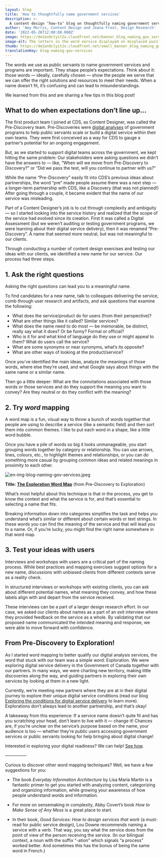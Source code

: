 ```yaml
---
layout: blog
title: 'How to thoughtfully name government services'
description: >-
  A content design ‘how-to’ blog on thoughtfully naming government services. Being thoughtful when naming is important because the words we use as public servants shape people’s expectations. When a name doesn’t fit, it’s confusing and can lead to misunderstandings about government services and programs.
author: 'Amy Morris, Content Design and Jeana Frost, Design Research'
date: '2022-05-26T12:00:00.000Z'
image: https://de2an9clyit2x.cloudfront.net/banner_blog_naming_gov_services_3e9945e4af.jpeg
image-alt: The letters in the word service displayed on misplaced puzzle pieces. It shows how things don’t always fit together!
thumb: https://de2an9clyit2x.cloudfront.net/small_banner_blog_naming_gov_services_3e9945e4af.jpeg
translationKey: blog-naming-gov-services
---
```

The words we use as public servants to name government services and programs are important. They shape people’s expectations. Think about it: those words — ideally, carefully chosen — show the people we serve that we can offer the right solutions and resources to meet their needs. When a name doesn’t fit, it’s confusing and can lead to misunderstandings.   

We learned from this and are sharing a few tips in this blog post! 

## What to do when expectations don’t line up…
The first product team I joined at CDS, as Content Designer, was called the Pre-Discovery team. Pre-Discoveries were [digital analyses](https://github.com/cds-snc/exploration-documentation) of government programs to help public servants scale or build a digital service within their own teams. They were first conceived as a way for CDS to gauge a partner’s potential for an ongoing engagement. 

But, as we started to support digital teams across the government, we kept hitting the same problem: Our stakeholders were asking questions we didn’t have the answers to — like, “When will we move from Pre-Discovery to Discovery?” or “Did we pass the test, will you continue to partner with us?”

While the name “Pre-Discovery” easily fit into CDS’s previous ideas about partnerships, the word “pre” made people assume there was a next step — a longer-term partnership with CDS, like a Discovery (that was not planned!) After going through a couple, it became evident that the name of our service was misleading.

Part of a Content Designer’s job is to cut through complexity and ambiguity — so I started looking into the service history and realized that the scope of the service had evolved since its creation. First it was called a Digital Assessment (but we weren’t auditing or testing government programs, we were learning about their digital service delivery), then it was renamed “Pre-Discovery”. A name that seemed more neutral, but was not meaningful to our clients. 

Through conducting a number of content design exercises and testing our ideas with our clients, we identified a new name for our service. Our process had three steps.

## 1. Ask the right questions

Asking the right questions can lead you to a meaningful name. 

To find candidates for a new name, talk to colleagues delivering the service, comb through user research and artifacts, and ask questions that examine the following: 

- What does the service/product do for users (from their perspective)?
- What are other things like it called? Similar services? 
- What does the name need to do most — be memorable, be distinct, really say what it does? Or be funny? Formal or official?
- Who is it for and what kind of language do they use or might appeal to them? What do users call the service?
- What are some synonyms or near synonyms, what’s its opposite? 
- What are other ways of looking at the product/service?

Once you’ve identified the main ideas, analyze the meanings of those words, where else they’re used, and what Google says about things with the same name or a similar name. 
 
Then go a little deeper: What are the connotations associated with those words or those services and do they support the meaning you want to convey? Are they neutral or do they conflict with the meaning?

## 2. Try *word* mapping 

A word map is a fun, visual way to throw a bunch of words together that people are using to describe a service (like a semantic field) and then sort them into common themes. I like to put each word in a shape, like a little word bubble. 

Once you have a pile of words so big it looks unmanageable, you start grouping words together by category or relationship. You can use arrows, lines, colours, etc., to highlight themes and relationships, or you can do something more casual by grouping common ideas and related meanings in proximity to each other. 

![en-img-blog-naming-gov-services.jpeg](https://de2an9clyit2x.cloudfront.net/en_img_blog_naming_gov_services_6d86b339c2.jpeg)

**Title:** **[The Exploration Word Map](https://miro.com/app/board/o9J_lZkOkQs=/)** (from Pre-Discovery to Exploration)

What’s most helpful about this technique is that in the process, you get to know the context and what the service is for, and that’s essential to selecting a name that fits. 

Breaking information down into categories simplifies the task and helps you understand what’s similar or different about certain words or text strings. In these words you can find the meaning of the service and that will lead you to a name. Or, if you’re lucky, you might find the right name somewhere in that word map. 

## 3. Test your ideas with users

Interviews and workshops with users are a critical part of the naming process. While best practices and mapping exercises suggest options for a new name, discussions with unbiased clients from different contexts serve as a reality check. 

In structured interviews or workshops with existing clients, you can ask about different potential names, what meaning they convey, and how these labels align with and depart from the service received. 

These interviews can be a part of a larger design research effort. In our case, we asked our clients about names as a part of an exit interview where they provided feedback on the service as a whole. By validating that our proposed name communicated the intended meaning and response, we were able to move forward with confidence.

## From Pre-Discovery to Exploration!

As I started word mapping to better qualify our digital analysis services, the word that stuck with our team was a simple word: Exploration. We were exploring digital service delivery in the Government of Canada together with our partners. In many ways, we were charting new territory, making little discoveries along the way, and guiding partners in exploring their own services by looking at them in a new light. 

Currently, we’re meeting new partners where they are at in their digital journey to explore their unique digital service conditions (read our blog [Exploring the conditions for digital service delivery](https://digital.canada.ca/2021/04/07/exploring-the-conditions-for-digital-service-delivery/) to learn more). Explorations don’t always lead to another partnership, and that’s okay! 

A takeaway from this experience: If a service name doesn’t quite fit and has you scratching your head, don’t learn to live with it — change it! Chances are, if you’re unclear on the service’s purpose based on the name, your audience is too — whether they’re public users accessing government services or public servants looking for help bringing about digital change!

Interested in exploring your digital readiness? We can help! [See how](https://digital.canada.ca/coaching-and-advice/).

—————


Curious to discover other word mapping techniques? Well, we have a few suggestions for you: 

- The book *Everyday Information Architecture* by Lisa Maria Martin is a fantastic primer to get you started with analyzing content, categorizing and organizing information, while growing your awareness of how people understand words and information. 

- For more on sensemaking in complexity, Abby Covert’s book *How to Make Sense of Any Mess* is a great place to start. 

- In their book, *Good Services: How to design services that work* (a must-read for public service design), Lou Downe recommends naming a service with a verb. That way, you say what the service does from the point of view of the person receiving the service. (In our bilingual context, a noun with the suffix “-ation” which signals “a process” worked better. And sometimes this has the bonus of being the same word in French.)
